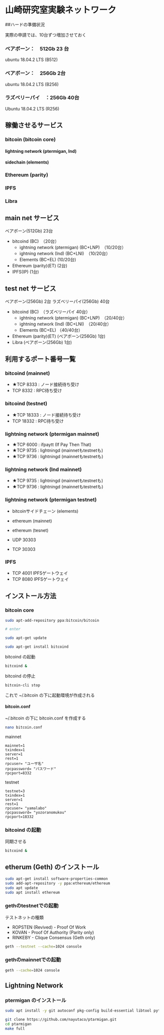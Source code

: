 # 山崎研究室実験ネットワーク

##ハードの準備状況

実際の申請では、10台ずつ増加させておく

### ベアボーン：　512Gb 23 台 

ubuntu 18.04.2 LTS (B512)

### ベアボーン：　256Gb   2台 

ubuntu 18.04.2 LTS (B256)

### ラズベリーパイ　：256Gb 40台 

Ubuntu 18.04.2 LTS (R256)

## 稼働させるサービス

### bitcoin (bitcoin core)
#### lightning network (ptermigan, Ind)
#### sidechain (elements)
### Ethereum (parity)
### IPFS
### Libra

## main net サービス

ベアボーン(512Gb) 23台

* bitcoind (BC)　（20台）
	* ightning network (ptermigan) (BC+LNP)　（10/20台）
	* ightning network (Ind) (BC+LNI)　（10/20台）
	* Elements (BC+EL) (10/20台)
* Ethereum (parity)(ET) (2台)
* IPFS(IP) (1台)	

## test net サービス

ベアボーン(256Gb) 2台
ラズベリーパイ(256Gb) 40台

* bitcoind (BC)　（ラズベリーパイ 40台）
	* ightning network (ptermigan) (BC+LNP)　（20/40台）
	* ightning network (Ind) (BC+LNI)　（20/40台）
	* Elements (BC+EL) （40/40台）
* Ethereum (parity)(ET) (ベアボーン(256Gb) 1台)
* Libra (ベアボーン(256Gb) 1台)


## 利用するポート番号一覧

### bitcoind (mainnet)

* ★TCP 8333 : ノード接続待ち受け
* TCP 8332 : RPC待ち受け

### bitcoind (testnet)

* ★TCP 18333 : ノード接続待ち受け
* TCP 18332 : RPC待ち受け

### lightning network (ptermigan mainnet)

* ★TCP 6000 	: ifpaytt (If Pay Then That)
* ★TCP 9735 	: lightningd (mainnetもtestnetも)
* ★TCP 9736 	: lightningd (mainnetもtestnetも)

### lightning network (lnd mainnet)

* ★TCP 9735 	: lightningd (mainnetもtestnetも)
* ★TCP 9736 	: lightningd (mainnetもtestnetも)

### lightning network (ptermigan testnet)

* bitcoinサイドチェーン (elements)
* ethereum (mainnet)
* ethereum (tesnet)

* UDP 30303 
* TCP 30303

### IPFS

* TCP 4001 IPFSゲートウェイ
* TCP 8080 IPFSゲートウェイ

## インストール方法

### bitcoin core

```bash
sudo apt-add-repository ppa:bitcoin/bitcoin

# enter

sudo apt-get update

sudo apt-get install bitcoind
```

bitcoind の起動

```bash
bitcoind &
```

bitcoind の停止

```bash
bitcoin-cli stop
```

これで ~/.bitcoin の下に起動環境が作成される

#### bitcoin.conf

~/.bitcoin の下に bitcoin.conf を作成する

```bash
nano bitcoin.conf
```

mainnet

```
mainnet=1 
txindex=1  
server=1   
rest=1      
rpcuser= "ユーザ名"
rpcpassword= "パスワード"
rpcport=8332 
```

testnet

```
testnet=3
txindex=1  
server=1   
rest=1      
rpcuser= "yamalabo"
rpcpassword= "yozoranomukou"
rpcport=18332 
```

### bitcoind の起動

同期させる

```bash
bitcoind &
```

## etherum (Geth) のインストール

```bash
sudo apt-get install software-properties-common
sudo add-apt-repository -y ppa:ethereum/ethereum
sudo apt update
sudo apt install ethereum
```

### gethのtestnetでの起動

テストネットの種類

* ROPSTEN (Revived) - Proof Of Work
* KOVAN - Proof Of Authority (Parity only)
* RINKEBY - Clique Consensus (Geth only)

```bash
geth --testnet --cache=1024 console
```

### gethのmainnetでの起動

```bash
geth --cache=1024 console
```


## Lightning Network

### ptermigan のインストール

```bash
sudo apt install -y git autoconf pkg-config build-essential libtool python3 wget jq bc

git clone https://github.com/nayutaco/ptarmigan.git
cd ptarmigan
make full
```
